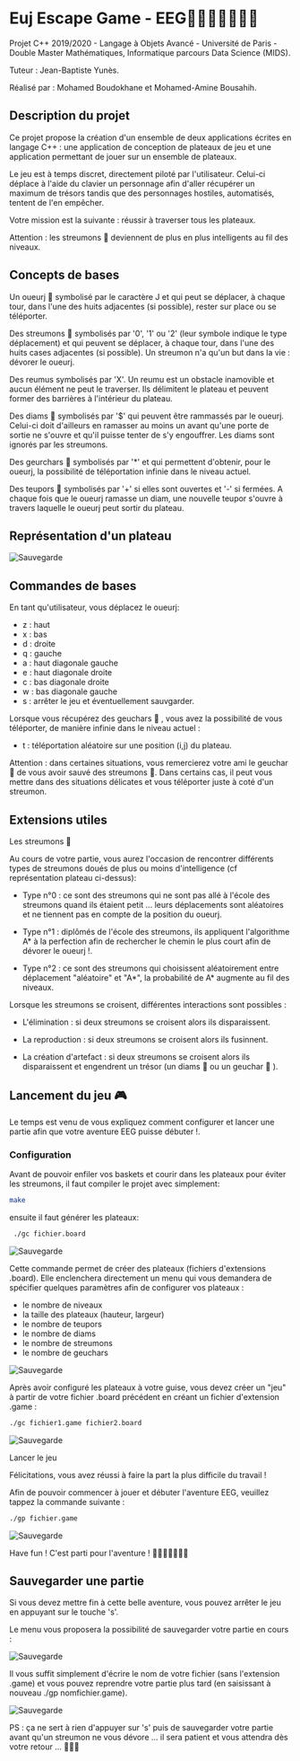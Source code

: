 # Euj Escape Game - EEG🚪💠🌟🏃👾👾👾

Projet C++ 2019/2020 - Langage à Objets Avancé - Université de Paris - Double Master Mathématiques, Informatique parcours Data Science (MIDS).

Tuteur : Jean-Baptiste Yunès.

Réalisé par : Mohamed Boudokhane et Mohamed-Amine Bousahih.

## Description du projet

Ce projet propose la création d'un ensemble de deux applications écrites en langage C++ : une application de conception de plateaux de jeu et une application permettant de jouer sur un ensemble de plateaux.

Le jeu est à temps discret, directement piloté par l'utilisateur. Celui-ci déplace à l'aide du clavier un personnage afin d'aller récupérer un maximum de trésors tandis que des personnages hostiles, automatisés, tentent de l'en empêcher.

Votre mission est la suivante : réussir à traverser tous les plateaux.

Attention : les streumons 👾 deviennent de plus en plus intelligents au fil des niveaux.

## Concepts de bases

Un oueurj 🏃 symbolisé par le caractère J et qui peut se déplacer, à chaque tour, dans l'une des huits adjacentes (si possible), rester sur place ou se téléporter.

Des streumons 👾 symbolisés par '0', '1' ou '2' (leur symbole indique le type déplacement) et qui peuvent se déplacer, à chaque tour, dans l'une des huits cases adjacentes (si possible). Un streumon n'a qu'un but dans la vie : dévorer le oueurj.

Des reumus symbolisés par 'X'. Un reumu est un obstacle inamovible et aucun élément ne peut le traverser. Ils délimitent le plateau et peuvent former des barrières à l'intérieur du plateau.

Des diams 💠 symbolisés par '\$' qui peuvent être rammassés par le oueurj. Celui-ci doit d'ailleurs en ramasser au moins un avant qu'une porte de sortie ne s'ouvre et qu'il puisse tenter de s'y engouffrer. Les diams sont ignorés par les streumons.

Des geurchars 🌟 symbolisés par '\*' et qui permettent d'obtenir, pour le oueurj, la possibilité de téléportation infinie dans le niveau actuel.

Des teupors 🚪 symbolisés par '+' si elles sont ouvertes et '-' si fermées. A chaque fois que le oueurj ramasse un diam, une nouvelle teupor s'ouvre à travers laquelle le oueurj peut sortir du plateau.

## Représentation d'un plateau

![Sauvegarde](./images/plateauu.png)

## Commandes de bases

En tant qu'utilisateur, vous déplacez le oueurj:

- z : haut
- x : bas
- d : droite
- q : gauche
- a : haut diagonale gauche
- e : haut diagonale droite
- c : bas diagonale droite
- w : bas diagonale gauche
- s : arrêter le jeu et éventuellement sauvgarder.

Lorsque vous récupérez des geuchars 🌟 , vous avez la possibilité de vous téléporter, de manière infinie dans le niveau actuel :

- t : téléportation aléatoire sur une position (i,j) du plateau.

Attention : dans certaines situations, vous remercierez votre ami le geuchar 🌟 de vous avoir sauvé des streumons 👾. Dans certains cas, il peut vous mettre dans des situations délicates et vous téléporter juste à coté d'un streumon.

## Extensions utiles

Les streumons 👾

Au cours de votre partie, vous aurez l'occasion de rencontrer différents types de streumons doués de plus ou moins d'intelligence (cf représentation plateau ci-dessus):

- Type n°0 : ce sont des streumons qui ne sont pas allé à l'école des streumons quand ils étaient petit ... leurs déplacements sont aléatoires et ne tiennent pas en compte de la position du oueurj.

- Type n°1 : diplômés de l'école des streumons, ils appliquent l'algorithme A\* à la perfection afin de rechercher le chemin le plus court afin de dévorer le oueurj !.

- Type n°2 : ce sont des streumons qui choisissent aléatoirement entre déplacement "aléatoire" et "A\*", la probabilité de A\* augmente au fil des niveaux.

Lorsque les streumons se croisent, différentes interactions sont possibles :

- L'élimination : si deux streumons se croisent alors ils disparaissent.

- La reproduction : si deux streumons se croisent alors ils fusinnent.

- La création d'artefact : si deux streumons se croisent alors ils disparaissent et engendrent un trésor (un diams 💠 ou un geuchar 🌟 ).

## Lancement du jeu 🎮

Le temps est venu de vous expliquez comment configurer et lancer une partie afin que votre aventure EEG puisse débuter !.

### Configuration

Avant de pouvoir enfiler vos baskets et courir dans les plateaux pour éviter les streumons, il faut compiler le projet avec simplement:

```bash
make
```

ensuite il faut générer les plateaux:

```bash
 ./gc fichier.board
```

![Sauvegarde](./images/menu1.png)

Cette commande permet de créer des plateaux (fichiers d'extensions .board). Elle enclenchera directement un menu qui vous demandera de spécifier quelques paramètres afin de configurer vos plateaux :

- le nombre de niveaux
- la taille des plateaux (hauteur, largeur)
- le nombre de teupors
- le nombre de diams
- le nombre de streumons
- le nombre de geuchars

![Sauvegarde](./images/menu2.png)

Après avoir configuré les plateaux à votre guise, vous devez créer un "jeu" à partir de votre fichier .board précédent en créant un fichier d'extension .game :

```bash
./gc fichier1.game fichier2.board
```

![Sauvegarde](./images/compil1.png)

Lancer le jeu

Félicitations, vous avez réussi à faire la part la plus difficile du travail !

Afin de pouvoir commencer à jouer et débuter l'aventure EEG, veuillez tappez la commande suivante :

```bash
./gp fichier.game
```

![Sauvegarde](./images/compil2.png)

Have fun ! C'est parti pour l'aventure ! 🚪💠🌟🏃👾👾👾

## Sauvegarder une partie

Si vous devez mettre fin à cette belle aventure, vous pouvez arrêter le jeu en appuyant sur le touche 's'.

Le menu vous proposera la possibilité de sauvegarder votre partie en cours :

![Sauvegarde](./images/savefirst.png)

Il vous suffit simplement d'écrire le nom de votre fichier (sans l'extension .game) et vous pouvez reprendre votre partie plus tard (en saisissant à nouveau ./gp nomfichier.game).

![Sauvegarde](./images/save.png)

PS : ça ne sert à rien d'appuyer sur 's' puis de sauvegarder votre partie avant qu'un streumon ne vous dévore ... il sera patient et vous attendra dès votre retour ... 👾👾👾
